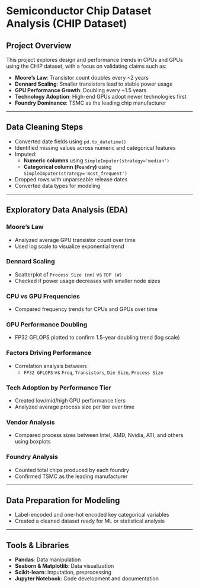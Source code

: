 # Semiconductor Chip Dataset Analysis (CHIP Dataset)

## Project Overview

This project explores design and performance trends in CPUs and GPUs using the CHIP dataset, with a focus on validating claims such as:

- **Moore’s Law**: Transistor count doubles every ~2 years
- **Dennard Scaling**: Smaller transistors lead to stable power usage
- **GPU Performance Growth**: Doubling every ~1.5 years
- **Technology Adoption**: High-end GPUs adopt newer technologies first
- **Foundry Dominance**: TSMC as the leading chip manufacturer

---

## Data Cleaning Steps

- Converted date fields using `pd.to_datetime()`
- Identified missing values across numeric and categorical features
- Imputed:
  - **Numeric columns** using `SimpleImputer(strategy='median')`
  - **Categorical column (`Foundry`)** using `SimpleImputer(strategy='most_frequent')`
- Dropped rows with unparseable release dates
- Converted data types for modeling

---

## Exploratory Data Analysis (EDA)

### Moore’s Law
- Analyzed average GPU transistor count over time
- Used log scale to visualize exponential trend

### Dennard Scaling
- Scatterplot of `Process Size (nm)` vs `TDP (W)`
- Checked if power usage decreases with smaller node sizes

### CPU vs GPU Frequencies
- Compared frequency trends for CPUs and GPUs over time

### GPU Performance Doubling
- FP32 GFLOPS plotted to confirm 1.5-year doubling trend (log scale)

### Factors Driving Performance
- Correlation analysis between:
  - `FP32 GFLOPS` vs `Freq`, `Transistors`, `Die Size`, `Process Size`

### Tech Adoption by Performance Tier
- Created low/mid/high GPU performance tiers
- Analyzed average process size per tier over time

### Vendor Analysis
- Compared process sizes between Intel, AMD, Nvidia, ATI, and others using boxplots

### Foundry Analysis
- Counted total chips produced by each foundry
- Confirmed TSMC as the leading manufacturer

---

## Data Preparation for Modeling

- Label-encoded and one-hot encoded key categorical variables
- Created a cleaned dataset ready for ML or statistical analysis

---

## Tools & Libraries

- **Pandas**: Data manipulation
- **Seaborn & Matplotlib**: Data visualization
- **Scikit-learn**: Imputation, preprocessing
- **Jupyter Notebook**: Code development and documentation


